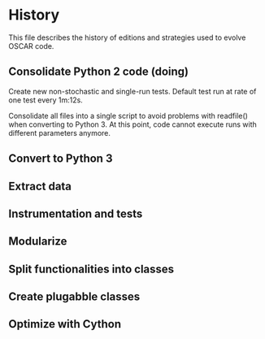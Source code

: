 # History

This file describes the history of editions and strategies used to evolve OSCAR 
code.

## Consolidate Python 2 code (doing)

Create new non-stochastic and single-run tests. Default test run at rate of one
test every 1m:12s.

Consolidate all files into a single script to avoid problems with readfile() 
when converting to Python 3. At this point, code cannot execute runs with 
different parameters anymore.  

## Convert to Python 3

## Extract data

## Instrumentation and tests

## Modularize

## Split functionalities into classes

## Create plugabble classes

## Optimize with Cython
